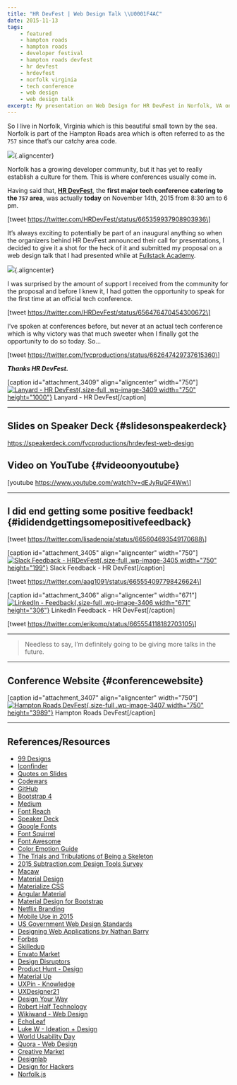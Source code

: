 ```yaml
---
title: "HR DevFest | Web Design Talk \\U0001F4AC"
date: 2015-11-13
tags:
    - featured
    - hampton roads
    - hampton roads
    - developer festival
    - hampton roads devfest
    - hr devfest
    - hrdevfest
    - norfolk virginia
    - tech conference
    - web design
    - web design talk
excerpt: My presentation on Web Design for HR DevFest in Norfolk, VA on November 14th, 2015.
---
```


So I live in Norfolk, Virginia which is this beautiful small town by the
sea. Norfolk is part of the Hampton Roads area which is often referred
to as the `757` since that’s our catchy area code.

![](http://sci.odu.edu/bem/images/Photos/Downtown%20Norfolk%20Photo.jpg){.aligncenter}

Norfolk has a growing developer community, but it has yet to really
establish a culture for them. This is where conferences usually come in.

Having said that, **[HR DevFest](http://hrdevfest.org "HRDevFest")**,
the **first major tech conference catering to the `757` area**, was
actually **today** on November 14th, 2015 from 8:30 am to 6 pm.

\[tweet https://twitter.com/HRDevFest/status/665359937908903936\]

It’s always exciting to potentially be part of an inaugural anything so
when the organizers behind HR DevFest announced their call for
presentations, I decided to give it a shot for the heck of it and
submitted my proposal on a web design talk that I had presented while at
[Fullstack Academy](http://fullstackacademy.com "Fullstack Academy").

![](http://i.stack.imgur.com/7cBUc.jpg){.aligncenter}

I was surprised by the amount of support I received from the community
for the proposal and before I knew it, I had gotten the opportunity to
speak for the first time at an official tech conference.

\[tweet https://twitter.com/HRDevFest/status/656476470454300672\]

I’ve spoken at conferences before, but never at an actual tech
conference which is why victory was that much sweeter when I finally got
the opportunity to do so today. So…

\[tweet https://twitter.com/fvcproductions/status/662647429737615360\]

***Thanks HR DevFest.***

\[caption id="attachment\_3409" align="aligncenter"
width="750"\][![Lanyard - HR
DevFest](https://fvcproductions.files.wordpress.com/2015/11/img_0100.jpg){.size-full
.wp-image-3409 width="750"
height="1000"}](http://fvcproductions.com/2015/11/13/hrdevfest-talk/img_0100/)
Lanyard - HR DevFest\[/caption\]

------------------------------------------------------------------------

Slides on Speaker Deck {#slidesonspeakerdeck}
----------------------

https://speakerdeck.com/fvcproductions/hrdevfest-web-design

Video on YouTube {#videoonyoutube}
----------------

\[youtube https://www.youtube.com/watch?v=dEJyRuQF4Ww\]

------------------------------------------------------------------------

I did end getting some positive feedback! {#ididendgettingsomepositivefeedback}
-----------------------------------------

\[tweet https://twitter.com/lisadenoia/status/665604693549170688\]

\[caption id="attachment\_3405" align="aligncenter"
width="750"\][![Slack Feedback -
HRDevFest](https://fvcproductions.files.wordpress.com/2015/11/screenshot-2015-11-14-20-14-11.png){.size-full
.wp-image-3405 width="750"
height="199"}](http://fvcproductions.com/2015/11/13/hrdevfest-talk/screenshot-2015-11-14-20-14-11/)
Slack Feedback - HR DevFest\[/caption\]

\[tweet https://twitter.com/aag1091/status/665554097798426624\]

\[caption id="attachment\_3406" align="aligncenter"
width="671"\][![LinkedIn -
Feedback](https://fvcproductions.files.wordpress.com/2015/11/screenshot-2015-11-14-23-14-32.png){.size-full
.wp-image-3406 width="671"
height="306"}](http://fvcproductions.com/2015/11/13/hrdevfest-talk/screenshot-2015-11-14-23-14-32/)
LinkedIn Feedback - HR DevFest\[/caption\]

\[tweet https://twitter.com/erikpmp/status/665554118182703105\]

------------------------------------------------------------------------

> Needless to say, I’m definitely going to be giving more talks in the
> future.

------------------------------------------------------------------------

Conference Website {#conferencewebsite}
------------------

\[caption id="attachment\_3407" align="aligncenter"
width="750"\][![Hampton Roads
DevFest](https://fvcproductions.files.wordpress.com/2015/11/hampton-roads-devfest.jpg){.size-full
.wp-image-3407 width="750" height="3989"}](http://hrdevfest.org/)
Hampton Roads DevFest\[/caption\]

------------------------------------------------------------------------

References/Resources
--------------------

-   [99 Designs](http://99designs.com/)
-   [Iconfinder](https://www.iconfinder.com/iconsets/iconsimple-logotypes)
-   [Quotes on Slides](http://quotesonslides.ideationkings.com/)
-   [Codewars](http://codewars.com)
-   [GitHub](http://github.com)
-   [Bootstrap 4](http://v4-alpha.getbootstrap.com/)
-   [Medium](https://medium.com/tag/design)
-   [Font Reach](http://fontreach.com)
-   [Speaker Deck](https://speakerdeck.com/p/featured)
-   [Google Fonts](https://google.com/fonts)
-   [Font Squirrel](http://fontsquirrel.com/)
-   [Font Awesome](http://fontawesome.com/)
-   [Color Emotion Guide](http://visual.ly/color-emotion-guide)
-   [The Trials and Tribulations of Being a
    Skeleton](https://vimeo.com/108496060)
-   [2015 Subtraction.com Design Tools
    Survey](http://tools.subtraction.com/)
-   [Macaw](http://macaw.co)
-   [Material
    Design](https://www.google.com/design/spec/material-design/introduction.html)
-   [Materialize CSS](http://materializecss.com/)
-   [Angular Material](https://material.angularjs.org/latest/)
-   [Material Design for
    Bootstrap](https://fezvrasta.github.io/bootstrap-material-design/)
-   [Netflix Branding](http://gretelny.com/project/56/netflix-branding)
-   [Mobile Use in
    2015](http://www.pewinternet.org/2015/04/01/us-smartphone-use-in-2015/)
-   [US Government Web Design
    Standards](https://playbook.cio.gov/designstandards/)
-   [Designing Web Applications by Nathan
    Barry](http://nathanbarry.com/webapps/)
-   [Forbes](http://www.forbes.com/sites/calebmelby/2012/10/05/the-top-5-ugliest-billionaire-websites/)
-   [Skilledup](http://www.skilledup.com/articles/christopher-nolan-movies-teach-winning-hackathons)
-   [Envato Market](http://themeforest.net/community/market)
-   [Design Disruptors](http://designdisruptors.com)
-   [Product Hunt -
    Design](https://www.producthunt.com/#!/s/posts/design)
-   [Material Up](https://www.materialup.com/)
-   [UXPin - Knowledge](https://www.uxpin.com/knowledge.html)
-   [UXDesigner21](http://uxdesigner21.com/)
-   [Design Your
    Way](www.designyourway.net/blog/inspiration/the-case-against-using-bootstrap-to-design-websites/)
-   [Robert Half
    Technology](www.roberthalf.com/technology/blog/6-reasons-why-coders-should-understand-design)
-   [Wikiwand - Web Design](http://www.wikiwand.com/en/Web_design)
-   [EchoLeaf](http://www.echoleaf.com/blog/why-website-design-so-important)
-   [Luke W - Ideation + Design](http://www.lukew.com/ff/entry.asp?1945)
-   [World Usability Day](http://worldusabilityday.org/)
-   [Quora - Web Design](https://www.quora.com/topic/Web-Design)
-   [Creative Market](http://creativemarket.com)
-   [Designlab](http://trydesignlab.com/)
-   [Design for Hackers](http://designforhackers.com)
-   [Norfolk.js](http://www.meetup.com/NorfolkJS/)
